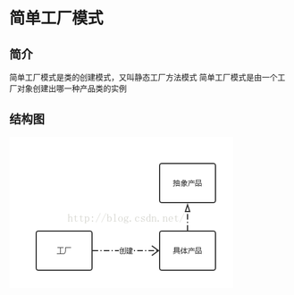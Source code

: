 # 简单工厂模式

## 简介
   简单工厂模式是类的创建模式，又叫静态工厂方法模式
   简单工厂模式是由一个工厂对象创建出哪一种产品类的实例
   
## 结构图
   ![结构图](./images/simpleFactory.png "简单工厂结构图")
